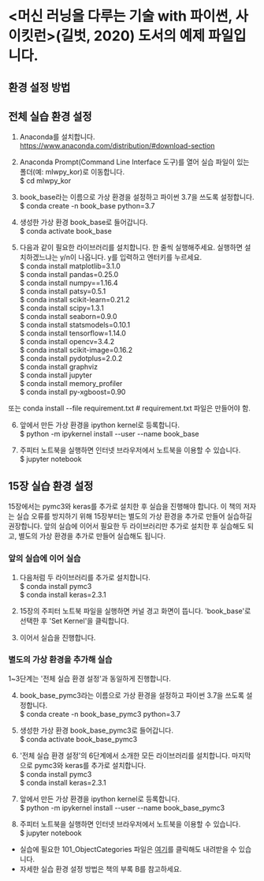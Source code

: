# <머신 러닝을 다루는 기술 with 파이썬, 사이킷런>(길벗, 2020) 도서의 예제 파일입니다.

## 환경 설정 방법

## 전체 실습 환경 설정
1. Anaconda를 설치합니다. <br/>
https://www.anaconda.com/distribution/#download-section

2. Anaconda Prompt(Command Line Interface 도구)를 열어 실습 파일이 있는 폴더(예: mlwpy_kor)로 이동합니다. <br/>
$ cd mlwpy_kor

3. book_base라는 이름으로 가상 환경을 설정하고 파이썬 3.7을 쓰도록 설정합니다. <br/>
$ conda create -n book_base python=3.7

4. 생성한 가상 환경 book_base로 들어갑니다.<br/>
$ conda activate book_base

5. 다음과 같이 필요한 라이브러리를 설치합니다. 한 줄씩 실행해주세요. 실행하면 설치하겠느냐는 y/n이 나옵니다. y를 입력하고 엔터키를 누르세요.<br/>
$ conda install matplotlib=3.1.0 <br/>
$ conda install pandas=0.25.0 <br/>
$ conda install numpy==1.16.4 <br/>
$ conda install patsy=0.5.1 <br/>
$ conda install scikit-learn=0.21.2 <br/>
$ conda install scipy=1.3.1 <br/>
$ conda install seaborn=0.9.0 <br/>
$ conda install statsmodels=0.10.1 <br/>
$ conda install tensorflow=1.14.0 <br/>
$ conda install opencv=3.4.2 <br/>
$ conda install scikit-image=0.16.2 <br/>
$ conda install pydotplus=2.0.2 <br/>
$ conda install graphviz <br/>
$ conda install jupyter <br/>
$ conda install memory_profiler <br/>
$ conda install py-xgboost=0.90 <br/>

또는 conda install --file requirement.txt # requirement.txt 파일은 만들어야 함. 

6. 앞에서 만든 가상 환경을 ipython kernel로 등록합니다. <br/>
$ python -m ipykernel install --user --name book_base 

7. 주피터 노트북을 실행하면 인터넷 브라우저에서 노트북을 이용할 수 있습니다.  <br/>
$ jupyter notebook

## 15장 실습 환경 설정
15장에서는 pymc3와 keras를 추가로 설치한 후 실습을 진행해야 합니다. 이 책의 저자는 실습 오류를 방지하기 위해 15장부터는 별도의 가상 환경을 추가로 만들어 실습하길 권장합니다. 앞의 실습에 이어서 필요한 두 라이브러리만 추가로 설치한 후 실습해도 되고, 별도의 가상 환경을 추가로 만들어 실습해도 됩니다.

### 앞의 실습에 이어 실습
1. 다음처럼 두 라이브러리를 추가로 설치합니다.  <br/>
$ conda install pymc3   <br/>
$ conda install keras=2.3.1   <br/>

2. 15장의 주피터 노트북 파일을 실행하면 커널 경고 화면이 뜹니다. 'book_base'로 선택한 후 'Set Kernel'을 클릭합니다.  

3. 이어서 실습을 진행합니다.

### 별도의 가상 환경을 추가해 실습 
1~3단계는 '전체 실습 환경 설정'과 동일하게 진행합니다. 

4. book_base_pymc3라는 이름으로 가상 환경을 설정하고 파이썬 3.7을 쓰도록 설정합니다.  <br/>
$ conda create -n book_base_pymc3 python=3.7

5. 생성한 가상 환경 book_base_pymc3로 들어갑니다.  <br/>
$ conda activate book_base_pymc3

6. '전체 실습 환경 설정'의 6단계에서 소개한 모든 라이브러리를 설치합니다. 마지막으로 pymc3와 keras를 추가로 설치합니다.  <br/>
$ conda install pymc3     <br/>
$ conda install keras=2.3.1

7. 앞에서 만든 가상 환경을 ipython kernel로 등록합니다.  <br/>
$ python -m ipykernel install --user --name book_base_pymc3

8. 주피터 노트북을 실행하면 인터넷 브라우저에서 노트북을 이용할 수 있습니다.  <br/>
$ jupyter notebook

- 실습에 필요한 101_ObjectCategories 파일은 [여기](https://github.com/gilbutITbook/007017/releases/download/0.1/101_ObjectCategories.tar.gz)를 클릭해도 내려받을 수 있습니다.
- 자세한 실습 환경 설정 방법은 책의 부록 B를 참고하세요.

